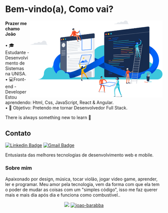 # Bem-vindo(a), Como vai?

<img align="right" src="https://github.com/felipesantos10/felipesantos10/blob/master/image.png" width="425"/>

#### Prazer me chamo João
• 🎓Estudante - Desenvolvimento de Sistemas na UNISA.  
• 💻Front-end - Developer Estou aprendendo: Html, Css, JavaScript, React & Angular.    
• 🎯 Objetivo: Pretendo me tornar Desenvolvedor Full Stack. 

There is always something new to learn  🚀 

 ## Contato
[![Linkedin Badge](https://img.shields.io/badge/-João%20Barabba-18A4EF?style=flat-square&logo=Linkedin&logoColor=white&link=https://www.linkedin.com/in/jo%C3%A3o-victor-soares-nascimento-600484173/)](https://www.linkedin.com/in/jo%C3%A3o-victor-soares-nascimento-600484173/) 
[![Gmail Badge](https://img.shields.io/badge/-jvbarabba@gmail.com-18A4EF?style=flat-square&logo=Gmail&logoColor=white&link=mailto:jvbarabba@gmail.com)](mailto:jvbarabba@gmail.com)

Entusiasta das melhores tecnologias de desenvolvimento web e mobile.

### Sobre mim
Apaixonado por design, música, tocar violão, jogar video game, aprender, ler e programar. Meu amor pela tecnologia, vem da forma com que ela tem o poder de mudar as coisas com um "simples código", isso me faz querer mais e mais dia após dia e funciona como combustivel..


<p align = "center">
  <a href="https://github.com/joao-barabba"><img src="https://github-readme-stats.vercel.app/api/top-langs/?username=joao-barabba&layout=compact&theme=dark"/></a> 
  <a href="https://github.com/joao-barabba"><img src="https://github-readme-stats.vercel.app/api?username=joao-barabba&show_icons=true&theme=dark&include_all_commits=true&count_private=true" alt="joao-barabba"/></a>
</p> 
